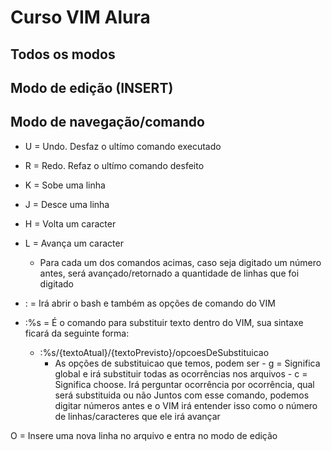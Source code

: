 # Curso VIM Alura

## Todos os modos

## Modo de edição (INSERT) 

## Modo de navegação/comando 
- U = Undo. Desfaz o ultímo comando executado
- R = Redo. Refaz o ultímo comando desfeito

- K = Sobe uma linha 
- J = Desce uma linha 
- H = Volta um caracter
- L = Avança um caracter
  - Para cada um dos comandos acimas, caso seja digitado um número antes, será avançado/retornado a quantidade de linhas que foi digitado

- : = Irá abrir o bash e também as opções de comando do VIM

- :%s = É o comando para substituir texto dentro do VIM, sua sintaxe ficará da seguinte forma:
    - :%s/{textoAtual}/{textoPrevisto}/opcoesDeSubstituicao
      - As opções de substituicao que temos, podem ser
		    - g = Significa global e irá substituir todas as ocorrências nos arquivos
				- c = Significa choose. Irá perguntar ocorrência por ocorrência, qual será substituida ou não
Juntos com esse comando, podemos digitar números antes e o VIM irá entender isso como o número de linhas/caracteres que ele irá avançar

O = Insere uma nova linha no arquivo e entra no modo de edição
